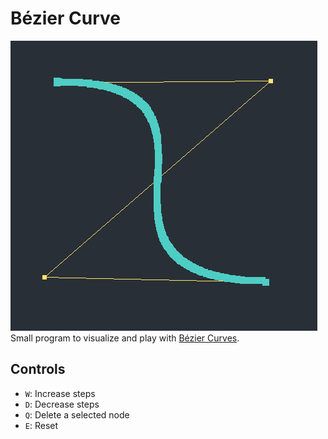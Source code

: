 # Bézier Curve
![Screen Shot](screen_shot.png)
Small program to visualize and play with [Bézier Curves](https://en.wikipedia.org/wiki/B%C3%A9zier_curve).
## Controls
- `W`: Increase steps
- `D`: Decrease steps
- `Q`: Delete a selected node
- `E`: Reset